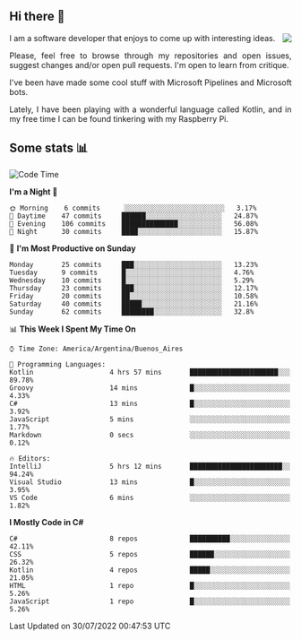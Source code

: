 ## Hi there :slightly_smiling_face:

<img src="https://github-readme-stats.vercel.app/api?username=victorgrycuk&show_icons=true&count_private=true&title_color=F7941E&icon_color=F7941E" align="right">

<p align="justify">
I am a software developer that enjoys to come up with interesting ideas.
<p/>

<p align= "justify">
Please, feel free to browse through my repositories and open issues, suggest changes and/or open pull requests. I'm open to learn from critique.
<p/>


<p align= "justify">
I've been have made some cool stuff with Microsoft Pipelines and Microsoft bots.
<p/>

<p align= "justify">
Lately, I have been playing with a wonderful language called Kotlin, and in my free time I can be found tinkering with my Raspberry Pi.
<p/>

## Some stats :bar_chart:
<!--START_SECTION:waka-->
![Code Time](http://img.shields.io/badge/Code%20Time-0%20secs-blue)

**I'm a Night 🦉** 

```text
🌞 Morning    6 commits      ░░░░░░░░░░░░░░░░░░░░░░░░░   3.17% 
🌆 Daytime    47 commits     ██████░░░░░░░░░░░░░░░░░░░   24.87% 
🌃 Evening    106 commits    ██████████████░░░░░░░░░░░   56.08% 
🌙 Night      30 commits     ████░░░░░░░░░░░░░░░░░░░░░   15.87%

```
📅 **I'm Most Productive on Sunday** 

```text
Monday       25 commits     ███░░░░░░░░░░░░░░░░░░░░░░   13.23% 
Tuesday      9 commits      █░░░░░░░░░░░░░░░░░░░░░░░░   4.76% 
Wednesday    10 commits     █░░░░░░░░░░░░░░░░░░░░░░░░   5.29% 
Thursday     23 commits     ███░░░░░░░░░░░░░░░░░░░░░░   12.17% 
Friday       20 commits     ██░░░░░░░░░░░░░░░░░░░░░░░   10.58% 
Saturday     40 commits     █████░░░░░░░░░░░░░░░░░░░░   21.16% 
Sunday       62 commits     ████████░░░░░░░░░░░░░░░░░   32.8%

```


📊 **This Week I Spent My Time On** 

```text
⌚︎ Time Zone: America/Argentina/Buenos_Aires

💬 Programming Languages: 
Kotlin                   4 hrs 57 mins       ██████████████████████░░░   89.78% 
Groovy                   14 mins             █░░░░░░░░░░░░░░░░░░░░░░░░   4.33% 
C#                       13 mins             █░░░░░░░░░░░░░░░░░░░░░░░░   3.92% 
JavaScript               5 mins              ░░░░░░░░░░░░░░░░░░░░░░░░░   1.77% 
Markdown                 0 secs              ░░░░░░░░░░░░░░░░░░░░░░░░░   0.12%

🔥 Editors: 
IntelliJ                 5 hrs 12 mins       ███████████████████████░░   94.24% 
Visual Studio            13 mins             █░░░░░░░░░░░░░░░░░░░░░░░░   3.95% 
VS Code                  6 mins              ░░░░░░░░░░░░░░░░░░░░░░░░░   1.82%

```

**I Mostly Code in C#** 

```text
C#                       8 repos             ██████████░░░░░░░░░░░░░░░   42.11% 
CSS                      5 repos             ██████░░░░░░░░░░░░░░░░░░░   26.32% 
Kotlin                   4 repos             █████░░░░░░░░░░░░░░░░░░░░   21.05% 
HTML                     1 repo              █░░░░░░░░░░░░░░░░░░░░░░░░   5.26% 
JavaScript               1 repo              █░░░░░░░░░░░░░░░░░░░░░░░░   5.26%

```



 Last Updated on 30/07/2022 00:47:53 UTC
<!--END_SECTION:waka-->
